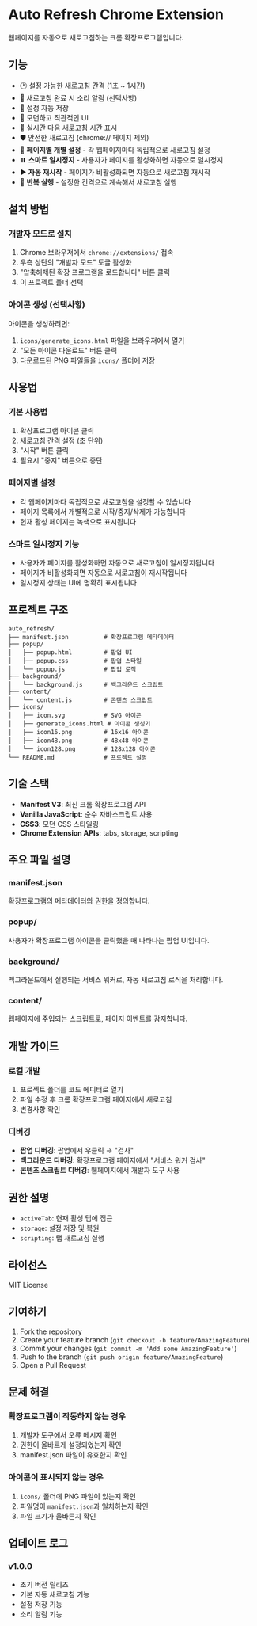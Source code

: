 # Auto Refresh Chrome Extension

웹페이지를 자동으로 새로고침하는 크롬 확장프로그램입니다.

## 기능

- 🕐 설정 가능한 새로고침 간격 (1초 ~ 1시간)
- 🎵 새로고침 완료 시 소리 알림 (선택사항)
- 💾 설정 자동 저장
- 🎨 모던하고 직관적인 UI
- 🔄 실시간 다음 새로고침 시간 표시
- 🛡️ 안전한 새로고침 (chrome:// 페이지 제외)
- 📄 **페이지별 개별 설정** - 각 웹페이지마다 독립적으로 새로고침 설정
- ⏸️ **스마트 일시정지** - 사용자가 페이지를 활성화하면 자동으로 일시정지
- ▶️ **자동 재시작** - 페이지가 비활성화되면 자동으로 새로고침 재시작
- 🔄 **반복 실행** - 설정한 간격으로 계속해서 새로고침 실행

## 설치 방법

### 개발자 모드로 설치

1. Chrome 브라우저에서 `chrome://extensions/` 접속
2. 우측 상단의 "개발자 모드" 토글 활성화
3. "압축해제된 확장 프로그램을 로드합니다" 버튼 클릭
4. 이 프로젝트 폴더 선택

### 아이콘 생성 (선택사항)

아이콘을 생성하려면:
1. `icons/generate_icons.html` 파일을 브라우저에서 열기
2. "모든 아이콘 다운로드" 버튼 클릭
3. 다운로드된 PNG 파일들을 `icons/` 폴더에 저장

## 사용법

### 기본 사용법
1. 확장프로그램 아이콘 클릭
2. 새로고침 간격 설정 (초 단위)
3. "시작" 버튼 클릭
4. 필요시 "중지" 버튼으로 중단

### 페이지별 설정
- 각 웹페이지마다 독립적으로 새로고침을 설정할 수 있습니다
- 페이지 목록에서 개별적으로 시작/중지/삭제가 가능합니다
- 현재 활성 페이지는 녹색으로 표시됩니다

### 스마트 일시정지 기능
- 사용자가 페이지를 활성화하면 자동으로 새로고침이 일시정지됩니다
- 페이지가 비활성화되면 자동으로 새로고침이 재시작됩니다
- 일시정지 상태는 UI에 명확히 표시됩니다

## 프로젝트 구조

```
auto_refresh/
├── manifest.json          # 확장프로그램 메타데이터
├── popup/
│   ├── popup.html         # 팝업 UI
│   ├── popup.css          # 팝업 스타일
│   └── popup.js           # 팝업 로직
├── background/
│   └── background.js      # 백그라운드 스크립트
├── content/
│   └── content.js         # 콘텐츠 스크립트
├── icons/
│   ├── icon.svg           # SVG 아이콘
│   ├── generate_icons.html # 아이콘 생성기
│   ├── icon16.png         # 16x16 아이콘
│   ├── icon48.png         # 48x48 아이콘
│   └── icon128.png        # 128x128 아이콘
└── README.md              # 프로젝트 설명
```

## 기술 스택

- **Manifest V3**: 최신 크롬 확장프로그램 API
- **Vanilla JavaScript**: 순수 자바스크립트 사용
- **CSS3**: 모던 CSS 스타일링
- **Chrome Extension APIs**: tabs, storage, scripting

## 주요 파일 설명

### manifest.json
확장프로그램의 메타데이터와 권한을 정의합니다.

### popup/
사용자가 확장프로그램 아이콘을 클릭했을 때 나타나는 팝업 UI입니다.

### background/
백그라운드에서 실행되는 서비스 워커로, 자동 새로고침 로직을 처리합니다.

### content/
웹페이지에 주입되는 스크립트로, 페이지 이벤트를 감지합니다.

## 개발 가이드

### 로컬 개발

1. 프로젝트 폴더를 코드 에디터로 열기
2. 파일 수정 후 크롬 확장프로그램 페이지에서 새로고침
3. 변경사항 확인

### 디버깅

- **팝업 디버깅**: 팝업에서 우클릭 → "검사"
- **백그라운드 디버깅**: 확장프로그램 페이지에서 "서비스 워커 검사"
- **콘텐츠 스크립트 디버깅**: 웹페이지에서 개발자 도구 사용

## 권한 설명

- `activeTab`: 현재 활성 탭에 접근
- `storage`: 설정 저장 및 복원
- `scripting`: 탭 새로고침 실행

## 라이선스

MIT License

## 기여하기

1. Fork the repository
2. Create your feature branch (`git checkout -b feature/AmazingFeature`)
3. Commit your changes (`git commit -m 'Add some AmazingFeature'`)
4. Push to the branch (`git push origin feature/AmazingFeature`)
5. Open a Pull Request

## 문제 해결

### 확장프로그램이 작동하지 않는 경우

1. 개발자 도구에서 오류 메시지 확인
2. 권한이 올바르게 설정되었는지 확인
3. manifest.json 파일이 유효한지 확인

### 아이콘이 표시되지 않는 경우

1. `icons/` 폴더에 PNG 파일이 있는지 확인
2. 파일명이 `manifest.json`과 일치하는지 확인
3. 파일 크기가 올바른지 확인

## 업데이트 로그

### v1.0.0
- 초기 버전 릴리즈
- 기본 자동 새로고침 기능
- 설정 저장 기능
- 소리 알림 기능 